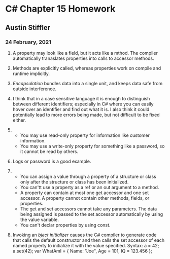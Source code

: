 # C# Chapter 15 Homework
## Austin Stiffler
### 24 February, 2021


1. A property may look like a field, but it acts like a mthod. The compiler automatically tranaslates properties into calls to accessor methods.

1. Methods are explicitly called, whereas properties work on compile and runtime implicitly.

1. *Encapsulation* bundles data into a single unit, and keeps data safe from outside interference.

1. I think that in a case sensitive language it is enough to distinguish between different identifiers; especially in C# where you can easily hover over
an identifier and find out what it is. I also think it could potentially lead to more errors being made, but not difficult to be fixed either.

1. 
	* You may use read-only property for information like customer information.
	* You may use a write-only property for something like a password, so it cannot be read by others.
	
1. Logs or password is a good example.

1. 
	* You can assign a value through a property of a structure or class only after the structure or class has been initialized. 
	* You can'tt use a property as a ref or an out argument to a method.
	* A property can contain at most one get accessor and one set accessor. A property cannot contain other methods, fields, or properties.
	* The get and set accessors cannot take any parameters. The data being assigned is passed to the set accessor automatically by using the value variable.
	* You can't declar properties by using const.
	
1. Invoking an *bject initializer* causes the C# compiler to generate code that calls the default constructor and then calls the set accessor of each named
property to initialize it with the value specified. 
Syntax: a = 42;
a.set(42);
var WhatAmI = { Name: "Joe", Age = 101, IQ = 123.456 }; 